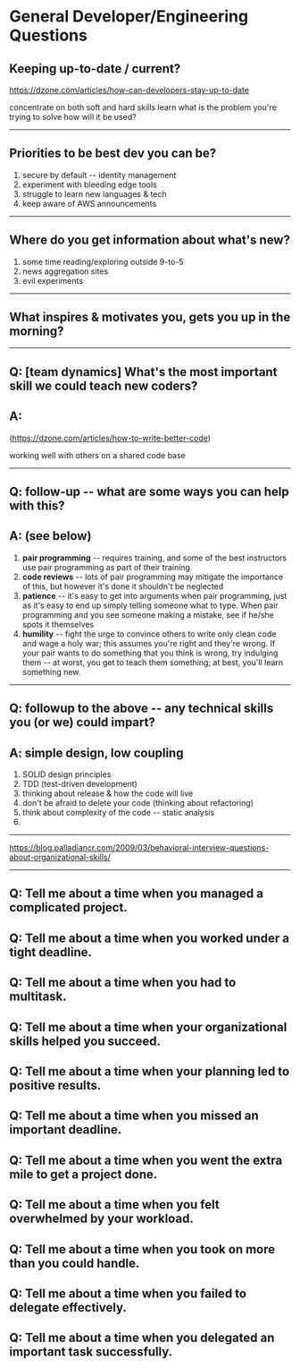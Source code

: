 # General Developer/Engineering Questions

## Keeping up-to-date / current?
https://dzone.com/articles/how-can-developers-stay-up-to-date

concentrate on both soft and hard skills
learn what is the problem you're trying to solve
how will it be used?

---

## Priorities to be best dev you can be?
1. secure by default -- identity management
2. experiment with bleeding edge tools
3. struggle to learn new languages & tech
4. keep aware of AWS announcements

---

## Where do you get information about what's new?
1. some time reading/exploring outside 9-to-5
2. news aggregation sites
3. evil experiments

---

## What inspires & motivates you, gets you up in the morning?

---

## Q: [team dynamics] What's the most important skill we could teach new coders?
## A:
(https://dzone.com/articles/how-to-write-better-code)

working well with others on a shared code base

---

## Q: follow-up -- what are some ways you can help with this?
## A: (see below)
1. **pair programming** -- requires training, and some of the best instructors use pair programming as part of their training
2. **code reviews** -- lots of pair programming may mitigate the importance of this, but however it's done it shouldn't be neglected
3. **patience** -- it's easy to get into arguments when pair programming, just as it's easy to end up simply telling someone what to type. When pair programming and you see someone making a mistake, see if he/she spots it themselves
4. **humility** -- fight the urge to convince others to write only clean code and wage a holy war; this assumes you're right and they're wrong. If your pair wants to do something that you think is wrong, try indulging them -- at worst, you get to teach them something; at best, you'll learn something new.

---
## Q: followup to the above -- any technical skills you (or we) could impart?
## A: simple design, low coupling
1. SOLID design principles
2. TDD (test-driven development) 
3. thinking about release & how the code will live
4. don't be afraid to delete your code (thinking about refactoring)
5. think about complexity of the code -- static analysis
6. 

---

https://blog.palladiancr.com/2009/03/behavioral-interview-questions-about-organizational-skills/

---

## Q: Tell me about a time when you managed a complicated project.
## Q: Tell me about a time when you worked under a tight deadline.
## Q: Tell me about a time when you had to multitask.
## Q: Tell me about a time when your organizational skills helped you succeed.
## Q: Tell me about a time when your planning led to positive results.
## Q: Tell me about a time when you missed an important deadline.
## Q: Tell me about a time when you went the extra mile to get a project done.
## Q: Tell me about a time when you felt overwhelmed by your workload.
## Q: Tell me about a time when you took on more than you could handle.
## Q: Tell me about a time when you failed to delegate effectively.
## Q: Tell me about a time when you delegated an important task successfully.
